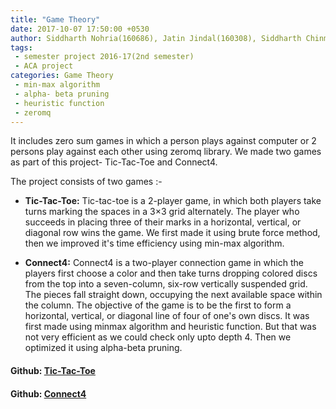 ```yaml
---
title: "Game Theory"
date: 2017-10-07 17:50:00 +0530
author: Siddharth Nohria(160686), Jatin Jindal(160308), Siddharth Chinmay(160685)
tags:
 - semester project 2016-17(2nd semester) 
 - ACA project
categories: Game Theory
 - min-max algorithm 
 - alpha- beta pruning
 - heuristic function
 - zeromq
---
```

It includes zero sum games in which a person plays against computer or 2 persons play against each other using zeromq library. We made two games as part of this project- Tic-Tac-Toe and Connect4. 

The project consists of two games :-

* **Tic-Tac-Toe:** Tic-tac-toe is a 2-player game, in which both players take turns marking the spaces in a 3×3 grid alternately. The player who succeeds in placing three of their marks in a horizontal, vertical, or diagonal row wins the game. We first made it using brute force method, then we improved it's time efficiency using min-max algorithm. 
    

* **Connect4:** Connect4 is a two-player connection game in which the players first choose a color and then take turns dropping colored discs from the top into a seven-column, six-row vertically suspended grid. The pieces fall straight down, occupying the next available space within the column. The objective of the game is to be the first to form a horizontal, vertical, or diagonal line of four of one's own discs. It was first made using minmax algorithm and heuristic function. But that was not very efficient as we could check only upto depth 4. Then we optimized it using alpha-beta pruning.

#### Github: [Tic-Tac-Toe](https://github.com/siddharthnohria/ACA-Project/blob/master/ttt.c)
#### Github: [Connect4](https://github.com/jatinjindal/ACA-project/blob/master/project_connect4.c)

